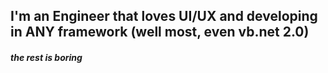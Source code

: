 ## I'm an Engineer that loves UI/UX and developing in ANY framework (well most, even vb.net 2.0)
##### the rest is boring
